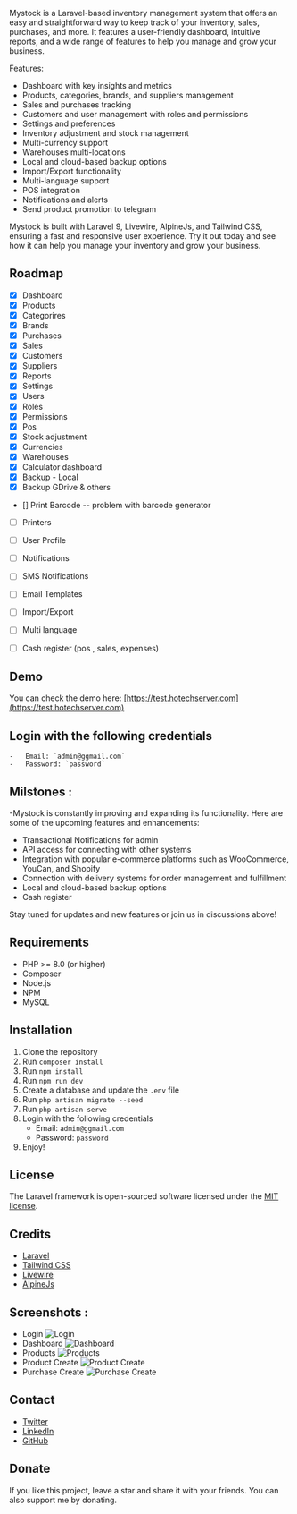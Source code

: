 Mystock is a Laravel-based inventory management system that offers an easy and straightforward way to keep track of your inventory, sales, purchases, and more. It features a user-friendly dashboard, intuitive reports, and a wide range of features to help you manage and grow your business.

Features:
- Dashboard with key insights and metrics
- Products, categories, brands, and suppliers management
- Sales and purchases tracking
- Customers and user management with roles and permissions
- Settings and preferences
- Inventory adjustment and stock management
- Multi-currency support
- Warehouses multi-locations
- Local and cloud-based backup options
- Import/Export functionality
- Multi-language support
- POS integration
- Notifications and alerts
- Send product promotion to telegram  

Mystock is built with Laravel 9, Livewire, AlpineJs, and Tailwind CSS, ensuring a fast and responsive user experience. Try it out today and see how it can help you manage your inventory and grow your business.


## Roadmap

- [x] Dashboard
- [x] Products
- [x] Categorires
- [x] Brands
- [x] Purchases
- [x] Sales
- [x] Customers
- [x] Suppliers
- [x] Reports
- [x] Settings
- [x] Users
- [x] Roles
- [x] Permissions
- [x] Pos
- [x] Stock adjustment
- [x] Currencies
- [x] Warehouses
- [x] Calculator dashboard
- [x] Backup - Local
- [x] Backup GDrive & others
- [] Print Barcode -- problem with barcode generator
- [ ] Printers
- [ ] User Profile 
- [ ] Notifications
- [ ] SMS Notifications
- [ ] Email Templates
- [ ] Import/Export 
- [ ] Multi language 
- [ ] Cash register (pos , sales, expenses)


## Demo

You can check the demo here: 
[https://test.hotechserver.com](https://test.hotechserver.com)


## Login with the following credentials
    -   Email: `admin@ggmail.com`
    -   Password: `password`

## Milstones : 

-Mystock is constantly improving and expanding its functionality. Here are some of the upcoming features and enhancements:

- Transactional Notifications for admin
- API access for connecting with other systems
- Integration with popular e-commerce platforms such as WooCommerce, YouCan, and Shopify
- Connection with delivery systems for order management and fulfillment
- Local and cloud-based backup options
- Cash register
    
Stay tuned for updates and new features or join us in discussions above!

## Requirements

-   PHP >= 8.0 (or higher)
-   Composer
-   Node.js
-   NPM
-   MySQL

## Installation

1.  Clone the repository
2.  Run `composer install`
3.  Run `npm install`
4.  Run `npm run dev`
5.  Create a database and update the `.env` file
6.  Run `php artisan migrate --seed`
7.  Run `php artisan serve`
8.  Login with the following credentials
    -   Email: `admin@ggmail.com`
    -   Password: `password`
9.  Enjoy!

## License

The Laravel framework is open-sourced software licensed under the [MIT license](https://opensource.org/licenses/MIT).

## Credits

-   [Laravel](https://laravel.com/)
-   [Tailwind CSS](https://tailwindcss.com/)
-   [Livewire](https://laravel-livewire.com/)
-   [AlpineJs]()

## Screenshots : 

- Login
![Login](screens/login.png)
- Dashboard
![Dashboard](screens/dashboard.png)
- Products
![Products](screens/products.png)
- Product Create
![Product Create](screens/product-modal.png)
- Purchase Create
![Purchase Create](screens/purchase-create.png)

## Contact

-   [Twitter](https://twitter.com/zakarialabib)
-   [LinkedIn](https://www.linkedin.com/in/zakaria-labib/)
-   [GitHub](https://www.github.com/zakarialabib/)

## Donate

If you like this project, leave a star and share it with your friends. You can also support me by donating.

